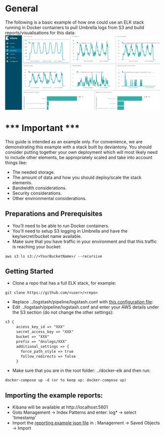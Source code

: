 # General

The following is a basic example of how one could use an ELK stack running in Docker containers to pull Umbrella logs from S3 and build reports/visualisations for this data:
![Example](https://github.com/CiscoDevNet/cloud-security/blob/master/Umbrella/Reporting/ELK%20Example/umbrellaELK.png)

# *** Important ***

This guide is intended as an example only. For convenience, we are demonstrating this example with a stack built by deviantony. You should consider putting together your own deployment which will most likely need to include other elements, be appropriately scaled and take into account things like:
* The needed storage.
* The amount of data and how you should deploy/scale the stack elements.
* Bandwidth considerations.
* Security considerations.
* Other environmental considerations.

## Preparations and Prerequisites

* You'll need to be able to run Docker containers.
* You'll need to setup S3 logging in Umbrella and have the key/secret/bucket name available.
* Make sure that you have traffic in your environment and that this traffic is reaching your bucket:

```
aws s3 ls s3://<YourBucketName>/ --recursive
```

## Getting Started

* Clone a repo that has a full ELK stack, for example: 

```
git clone https://github.com/<user>/<repo>
```
* Replace ../logstash/pipeline/logstash.conf with [this configuration file](https://github.com/CiscoDevNet/cloud-security/blob/master/Umbrella/Reporting/ELK%20Example/logstash.conf):
* Edit ../logstash/pipeline/logstash.conf and enter your AWS details under the S3 section (do not change the other settings):

```
s3 {
     access_key_id => "XXX"
     secret_access_key => "XXX"
     bucket => "XXX"
     prefix => "dnslogs/XXX"
     additional_settings => {
       force_path_style => true
       follow_redirects => false
     }
```
* Make sure that you are in the root folder: ../docker-elk and then run:
```
docker-compose up -d (or to keep up: docker-compose up)
```

## Importing the example reports:
* Kibana will be available at http://localhost:5601
* Goto Management -> Index Patterns and enter: log* -> select 'timestamp'
* Import the [reporting example json file](https://github.com/CiscoDevNet/cloud-security/blob/master/Umbrella/Reporting/ELK%20Example/VisConfig.json) in : Management -> Saved Objects -> Import

